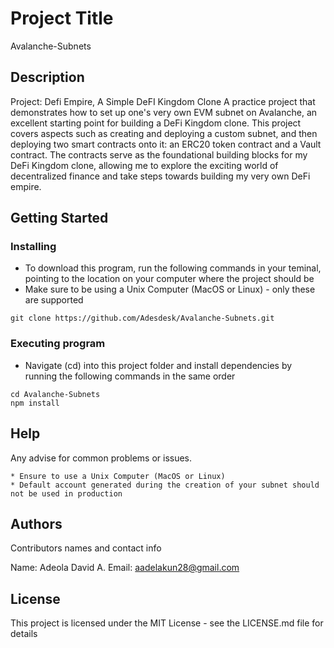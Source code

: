 # Project Title
Avalanche-Subnets

## Description

Project: Defi Empire, A Simple DeFI Kingdom Clone
A practice project that demonstrates how to set up one's very own EVM subnet on Avalanche, an excellent starting point for building a DeFi Kingdom clone. This project covers aspects such as creating and deploying a custom subnet, and then deploying two smart contracts onto it: an ERC20 token contract and a Vault contract. The contracts serve as the foundational building blocks for my DeFi Kingdom clone, allowing me to explore the exciting world of decentralized finance and take steps towards building my very own DeFi empire.

## Getting Started

### Installing

* To download this program, run the following commands in your teminal, pointing to the location on your computer where the project should be
* Make sure to be using a Unix Computer (MacOS or Linux) - only these are supported

```
git clone https://github.com/Adesdesk/Avalanche-Subnets.git
``` 

### Executing program

* Navigate (cd) into this project folder and install dependencies by running the following commands in the same order

```
cd Avalanche-Subnets
npm install
```

## Help

Any advise for common problems or issues.
```
* Ensure to use a Unix Computer (MacOS or Linux)
* Default account generated during the creation of your subnet should not be used in production
```

## Authors

Contributors names and contact info

Name: Adeola David A. 
Email: aadelakun28@gmail.com


## License

This project is licensed under the MIT License - see the LICENSE.md file for details
